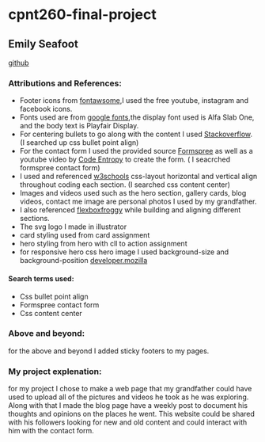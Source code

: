 # cpnt260-final-project
## Emily Seafoot 
[github](https://github.com/Emilypearl91)

### Attributions and References:
- Footer icons from [fontawsome](https://fontawesome.com/icons),I used the free youtube, instagram and facebook icons. 
- Fonts used are from [google fonts](),the display font used is Alfa Slab One, and the body text is Playfair Display.
- For centering bullets to go along with the content I used [Stackoverflow](https://stackoverflow.com/questions/7516005/how-to-make-a-bullet-list-align-with-text-in-css). (I searched up css bullet point align)
- For the contact form I used the provided source [Formspree](https://formspree.io/) as well as a youtube video by [Code Entropy](https://www.youtube.com/watch?v=gWgzzVVcqfA) to create the form. ( I seacrched formspree contact form)
- I used and referenced [w3schools](https://www.w3schools.com/css/css_align.asp) css-layout horizontal and vertical align throughout coding each section. (I searched css content center)
- Images and videos used such as the hero section, gallery cards, blog videos, contact me image are personal photos I used by my grandfather. 
- I also referenced [flexboxfroggy](https://flexboxfroggy.com/) while building and aligning different sections.
- The svg logo I made in illustrator 
- card styling used from card assignment
- hero styling from hero with cll to action assignment
- for responsive hero css hero image I used background-size and background-position [developer.mozilla](https://developer.mozilla.org/en-US/docs/Web/CSS/background-size) 


#### Search terms used:
- Css bullet point align
- Formspree contact form 
- Css content center

### Above and beyond:
for the above and beyond I added sticky footers to my pages.


### My project explenation:
for my project I chose to make a web page that my grandfather could have used to upload all of the pictures and videos he took as he was exploring. Along with that I made the blog page have a weekly post to document his thoughts and opinions on the places he went. This website could be shared with his followers looking for new and old content and could interact with him with the contact form. 